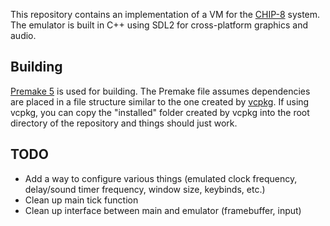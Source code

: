This repository contains an implementation of a VM for the [CHIP-8](https://en.wikipedia.org/wiki/CHIP-8) system. The emulator is built in C++ using SDL2 for cross-platform graphics and audio.

## Building
[Premake 5](https://premake.github.io/download.html) is used for building. The Premake file assumes dependencies are placed in a file structure similar to the one created by [vcpkg](https://github.com/Microsoft/vcpkg). If using vcpkg, you can copy the "installed" folder created by vcpkg into the root directory of the repository and things should just work.

## TODO
- Add a way to configure various things (emulated clock frequency, delay/sound timer frequency, window size, keybinds, etc.)
- Clean up main tick function
- Clean up interface between main and emulator (framebuffer, input)
